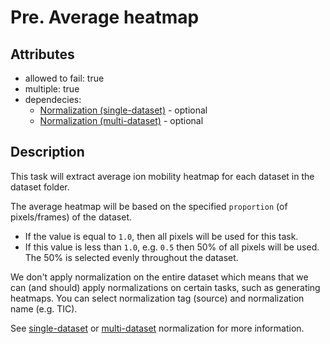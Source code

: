 # Pre. Average heatmap

## Attributes
* allowed to fail: true
* multiple: true
* dependecies: 
    - [Normalization (single-dataset)](normalization_single.md) - optional
    - [Normalization (multi-dataset)](normalization_multi.md) - optional

## Description

This task will extract average ion mobility heatmap for each dataset in the dataset folder.

The average heatmap will be based on the specified `proportion` (of pixels/frames) of the dataset. 

* If the value is equal to `1.0`, then all pixels will be used for this task. 
* If this value is less than `1.0`, e.g. `0.5` then 50% of all pixels will be used. The 50% is selected evenly throughout the dataset.

We don't apply normalization on the entire dataset which means that we can (and should) apply normalizations on certain tasks, such as generating heatmaps. You can select normalization tag (source) and normalization name (e.g. TIC).

See [single-dataset](normalization_single.md) or [multi-dataset](normalization_multi.md) normalization for more information.